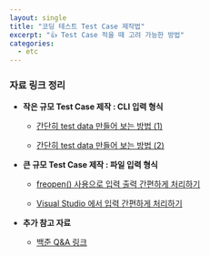 ```yaml
---
layout: single
title: "코딩 테스트 Test Case 제작법"
excerpt: "👍 Test Case 적을 때 고려 가능한 방법"
categories:
  - etc
---
```

### 자료 링크 정리
* __작은 규모 Test Case 제작 : CLI 입력 형식__
  * [간단히 test data 만들어 보는 방법 (1)](https://gooddaytocode.blogspot.com/search/label/%5B093%5D%20%EA%B0%84%EB%8B%A8%ED%9E%88%20test%20data%20%EB%A7%8C%EB%93%A4%EC%96%B4%20%EB%B3%B4%EB%8A%94%20%EB%B0%A9%EB%B2%95%20%281%29#google_vignette)
  
  * [간단히 test data 만들어 보는 방법 (2)](https://gooddaytocode.blogspot.com/search/label/%5B117%5D%20%EA%B0%84%EB%8B%A8%ED%9E%88%20test%20data%20%EB%A7%8C%EB%93%A4%EC%96%B4%20%EB%B3%B4%EB%8A%94%20%EB%B0%A9%EB%B2%95%20%282%29)
  
  
* __큰 규모 Test Case 제작 : 파일 입력 형식__
  * [freopen() 사용으로 입력 출력 간편하게 처리하기](https://gooddaytocode.blogspot.com/2016/04/freopen.html)
    
  * [Visual Studio 에서 입력 간편하게 처리하기](https://gooddaytocode.blogspot.com/2016/06/visual-studio.html)


* __추가 참고 자료__
  * [백준 Q&A 링크](https://www.acmicpc.net/board/view/23205)
